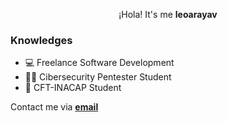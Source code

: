 <p align="center">¡Hola! It's me <strong>leoarayav</strong></div>

### Knowledges
- 💻 Freelance Software Development
- 👩‍💻 Cibersecurity Pentester Student
- 📕 CFT-INACAP Student

Contact me via **[email](laraya1818@gmail.com)**
